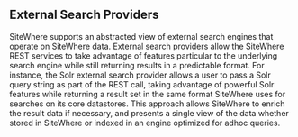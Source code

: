 External Search Providers
-------------------------
SiteWhere supports an abstracted view of external search engines that operate on 
SiteWhere data. External search providers allow the SiteWhere REST services to take 
advantage of features particular to the underlying search engine while still returning 
results in a predictable format. For instance, the Solr external search provider 
allows a user to pass a Solr query string as part of the REST call, taking advantage of 
powerful Solr features while returning a result set in the same format SiteWhere uses 
for searches on its core datastores. This approach allows SiteWhere to enrich the 
result data if necessary, and presents a single view of the data whether stored in 
SiteWhere or indexed in an engine optimized for adhoc queries.
